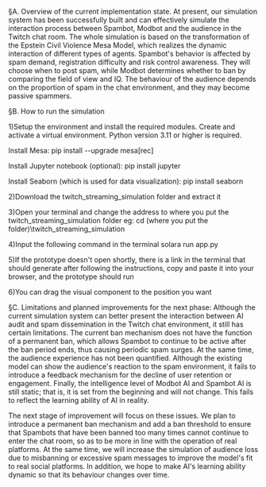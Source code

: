 §A. Overview of the current implementation state. At present, our simulation system has been successfully built and can effectively simulate the interaction process between Spambot, Modbot and the audience in the Twitch chat room. The whole simulation is based on the transformation of the Epstein Civil Violence Mesa Model, which realizes the dynamic interaction of different types of agents. Spambot's behavior is affected by spam demand, registration difficulty and risk control awareness. They will choose when to post spam, while Modbot determines whether to ban by comparing the field of view and IQ. The behaviour of the audience depends on the proportion of spam in the chat environment, and they may become passive spammers.

§B. How to run the simulation

1)Setup the environment and install the required modules. Create and activate a virtual environment. Python version 3.11 or higher is required.

Install Mesa: pip install --upgrade mesa[rec]

Install Jupyter notebook (optional): pip install jupyter

Install Seaborn (which is used for data visualization): pip install seaborn

2)Download the twitch_streaming_simulation folder and extract it

3)Open your terminal and change the address to where you put the twitch_streaming_simulation folder eg: cd (where you put the folder)\twitch_streaming_simulation

4)Input the following command in the terminal solara run app.py

5)If the prototype doesn't open shortly, there is a link in the terminal that should generate after following the instructions, copy and paste it into your browser, and the prototype should run

6)You can drag the visual component to the position you want

§C. Limitations and planned improvements for the next phase: Although the current simulation system can better present the interaction between AI audit and spam dissemination in the Twitch chat environment, it still has certain limitations. The current ban mechanism does not have the function of a permanent ban, which allows Spambot to continue to be active after the ban period ends, thus causing periodic spam surges. At the same time, the audience experience has not been quantified. Although the existing model can show the audience's reaction to the spam environment, it fails to introduce a feedback mechanism for the decline of user retention or engagement. Finally, the intelligence level of Modbot AI and Spambot AI is still static; that is, it is set from the beginning and will not change. This fails to reflect the learning ability of AI in reality.

The next stage of improvement will focus on these issues. We plan to introduce a permanent ban mechanism and add a ban threshold to ensure that Spambots that have been banned too many times cannot continue to enter the chat room, so as to be more in line with the operation of real platforms. At the same time, we will increase the simulation of audience loss due to misbanning or excessive spam messages to improve the model's fit to real social platforms. In addition, we hope to make AI's learning ability dynamic so that its behaviour changes over time.
